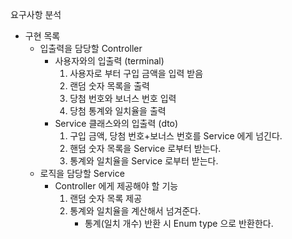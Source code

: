 요구사항 분석

- 구현 목록
  - 입출력을 담당할 Controller
    - 사용자와의 입출력 (terminal)
      1. 사용자로 부터 구입 금액을 입력 받음
      2. 랜덤 숫자 목록을 출력
      3. 당첨 번호와 보너스 번호 입력
      4. 당첨 통계와 일치율을 출력
    - Service 클래스와의 입출력 (dto)
      1. 구입 금액, 당첨 번호+보너스 번호를 Service 에게 넘긴다.
      2. 핸덤 숫자 목록을 Service 로부터 받는다.
      3. 통계와 일치율을 Service 로부터 받는다.
  - 로직을 담당할 Service
    - Controller 에게 제공해야 할 기능
      1. 랜덤 숫자 목록 제공
      2. 통계와 일치율을 계산해서 넘겨준다.
         - 통계(일치 개수) 반환 시 Enum type 으로 반환한다.